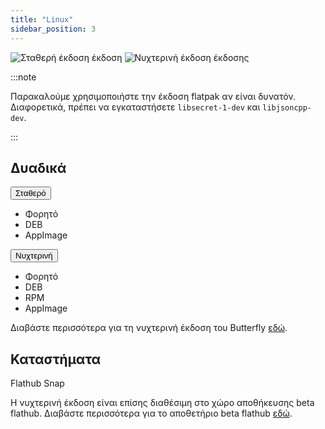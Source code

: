 ```yaml
---
title: "Linux"
sidebar_position: 3
---
```


![Σταθερή έκδοση έκδοση](https://img.shields.io/badge/dynamic/yaml?color=c4840d&label=Stable&query=%24.version&url=https%3A%2F%2Fraw.githubusercontent.com%2FLinwoodDev%2Fbutterfly%2Fstable%2Fapp%2Fpubspec.yaml&style=for-the-badge) ![Νυχτερινή έκδοση έκδοσης](https://img.shields.io/badge/dynamic/yaml?color=f7d28c&label=Nightly&query=%24.version&url=https%3A%2F%2Fraw.githubusercontent.com%2FLinwoodDev%2Fbutterfly%2Fnightly%2Fapp%2Fpubspec.yaml&style=for-the-badge)

:::note

Παρακαλούμε χρησιμοποιήστε την έκδοση flatpak αν είναι δυνατόν. Διαφορετικά, πρέπει να εγκαταστήσετε `libsecret-1-dev` και `libjsoncpp-dev`.

:::

## Δυαδικά

<div className="row margin-bottom--lg padding--sm">
<div className="dropdown dropdown--hoverable margin--sm">
  <button className="button button--outline button--info button--lg">Σταθερό</button>
  <ul className="dropdown__menu">
    <li>
      <DownloadButton className="dropdown__link" href="https://github.com/LinwoodDev/butterfly/releases/download/stable/linwood-butterfly-linux.tar.gz">
        Φορητό
      </DownloadButton>
    </li>
    <li>
      <DownloadButton className="dropdown__link" href="https://github.com/LinwoodDev/butterfly/releases/download/stable/linwood-butterfly-linux.deb">
        DEB
      </DownloadButton>
    </li>
    <li>
      <DownloadButton className="dropdown__link" href="https://github.com/LinwoodDev/butterfly/releases/download/stable/linwood-butterfly-linux.AppImage">
        AppImage
      </DownloadButton>
    </li>
  </ul>
</div>
<div className="dropdown dropdown--hoverable margin--sm">
  <button className="button button--outline button--danger button--lg">Νυχτερινή</button>
  <ul className="dropdown__menu">
    <li>
      <DownloadButton className="dropdown__link" href="https://github.com/LinwoodDev/butterfly/releases/download/nightly/linwood-butterfly-linux.tar.gz">
        Φορητό
      </DownloadButton>
    </li>
    <li>
      <DownloadButton className="dropdown__link" href="https://github.com/LinwoodDev/butterfly/releases/download/nightly/linwood-butterfly-linux.deb">
        DEB
      </DownloadButton>
    </li>
    <li>
      <DownloadButton className="dropdown__link" href="https://github.com/LinwoodDev/butterfly/releases/download/nightly/linwood-butterfly-linux.rpm">
        RPM
      </DownloadButton>
    </li>
    <li>
      <DownloadButton className="dropdown__link" href="https://github.com/LinwoodDev/butterfly/releases/download/nightly/linwood-butterfly-linux.AppImage">
        AppImage
      </DownloadButton>
    </li>
  </ul>
</div>
</div>

Διαβάστε περισσότερα για τη νυχτερινή έκδοση του Butterfly [εδώ](/nightly).

## Καταστήματα

<div className="row margin-bottom--lg padding--sm">
<Link className="button button--outline button--primary button--lg margin--sm" href="https://flathub.org/apps/details/dev.linwood.butterfly">
  Flathub
</Link>
<Link className="button button--outline button--primary button--lg margin--sm" href="https://snapcraft.io/butterfly">
  Snap
</Link>
</div>

Η νυχτερινή έκδοση είναι επίσης διαθέσιμη στο χώρο αποθήκευσης beta flathub. Διαβάστε περισσότερα για το αποθετήριο beta flathub [εδώ](https://discourse.flathub.org/t/how-to-use-flathub-beta/2111).
